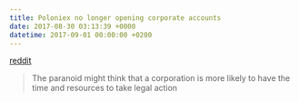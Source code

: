 ```yaml
---
title: Poloniex no longer opening corporate accounts
date: 2017-08-30 03:13:39 +0000
datetime: 2017-09-01 00:00:00 +0200
---
```

[reddit](https://www.reddit.com/r/BitcoinMarkets/comments/6ws3wo/poloniex_no_longer_opening_corporate_accounts/)

> The paranoid might think that a corporation is more likely to have the time and resources to take legal action